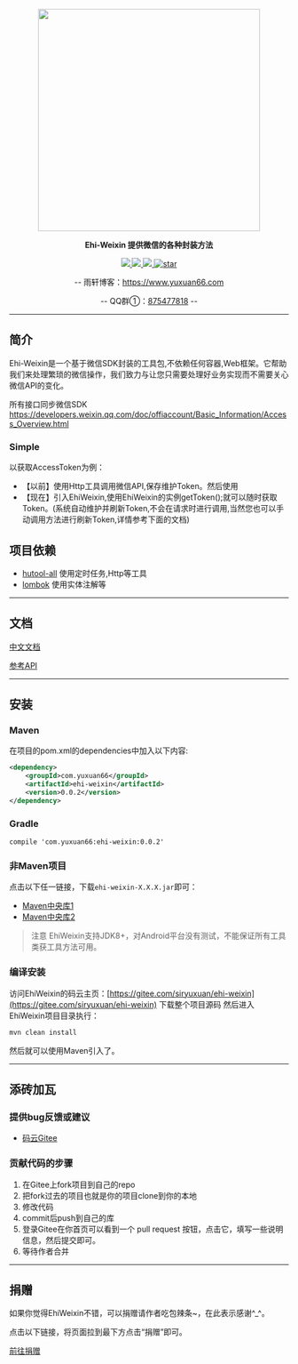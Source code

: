 <p align="center">
	<a href="https://www.yuxuan66.com/"><img src="https://images.gitee.com/uploads/images/2019/0710/133735_aa0b0098_461804.png" width="400"></a>
</p>
<p align="center">
	<strong>Ehi-Weixin 提供微信的各种封装方法</strong>
</p>
<p align="center">
	<a target="_blank" href="https://search.maven.org/search?q=g%3a%22com.yuxuan66%22+AND+a%3a%22ehi-weixin%22">
		<img src="https://img.shields.io/maven-central/v/com.yuxuan66/ehi-weixin.svg?label=Maven%20Central" ></img>
	</a>
	<a target="_blank" href="https://www.apache.org/licenses/LICENSE-2.0.html">
		<img src="https://img.shields.io/:license-apache-blue.svg" ></img>
	</a>
	<a target="_blank" href="https://www.oracle.com/technetwork/java/javase/downloads/index.html">
		<img src="https://img.shields.io/badge/JDK-1.8+-green.svg" ></img>
	</a>
	<a target="_blank" href='https://gitee.com/siryuxuan/ehi-weixin/stargazers'><img src='https://gitee.com/siryuxuan/ehi-weixin/badge/star.svg?theme=dark' alt='star'></img></a>

</p>
<p align="center">
	-- 雨轩博客：<a target="_blank" href="https://www.yuxuan66.com">https://www.yuxuan66.com</a>
</p>
<p align="center">
	-- QQ群①：<a target="_blank" href="https://jq.qq.com/?_wv=1027&k=5aDSNM1">875477818</a> --
</p>

-------------------------------------------------------------------------------

## 简介
Ehi-Weixin是一个基于微信SDK封装的工具包,不依赖任何容器,Web框架。它帮助我们来处理繁琐的微信操作，我们致力与让您只需要处理好业务实现而不需要关心微信API的变化。

所有接口同步微信SDK https://developers.weixin.qq.com/doc/offiaccount/Basic_Information/Access_Overview.html

### Simple

以获取AccessToken为例：

- 【以前】使用Http工具调用微信API,保存维护Token。然后使用
- 【现在】引入EhiWeixin,使用EhiWeixin的实例getToken();就可以随时获取Token。(系统自动维护并刷新Token,不会在请求时进行调用,当然您也可以手动调用方法进行刷新Token,详情参考下面的文档)

## 项目依赖

- [hutool-all](https://gitee.com/loolly/hutool) 使用定时任务,Http等工具
- [lombok](https://projectlombok.org/) 使用实体注解等



-------------------------------------------------------------------------------

## 文档 

[中文文档](http://doc.ehi.weixin.yuxuan66.com)

[参考API](https://docs.yuxuan66.com/ehi/weixin/)

-------------------------------------------------------------------------------

## 安装

### Maven
在项目的pom.xml的dependencies中加入以下内容:

```xml
<dependency>
    <groupId>com.yuxuan66</groupId>
    <artifactId>ehi-weixin</artifactId>
    <version>0.0.2</version>
</dependency>
```

### Gradle
```
compile 'com.yuxuan66:ehi-weixin:0.0.2'
```

### 非Maven项目

点击以下任一链接，下载`ehi-weixin-X.X.X.jar`即可：

- [Maven中央库1](https://repo1.maven.org/maven2/com/yuxuan66/ehi-weixin/0.0.2/)
- [Maven中央库2](http://repo2.maven.org/maven2/com/yuxuan66/ehi-weixin/0.0.2/)

> 注意
> EhiWeixin支持JDK8+，对Android平台没有测试，不能保证所有工具类获工具方法可用。

### 编译安装

访问EhiWeixin的码云主页：[https://gitee.com/siryuxuan/ehi-weixin](https://gitee.com/siryuxuan/ehi-weixin) 下载整个项目源码 然后进入EhiWeixin项目目录执行：

```sh
mvn clean install
```

然后就可以使用Maven引入了。

-------------------------------------------------------------------------------

## 添砖加瓦

### 提供bug反馈或建议

- [码云Gitee](https://gitee.com/siryuxuan/ehi-weixin/issues)


### 贡献代码的步骤

1. 在Gitee上fork项目到自己的repo
2. 把fork过去的项目也就是你的项目clone到你的本地
3. 修改代码
4. commit后push到自己的库
5. 登录Gitee在你首页可以看到一个 pull request 按钮，点击它，填写一些说明信息，然后提交即可。
6. 等待作者合并

-------------------------------------------------------------------------------

## 捐赠

如果你觉得EhiWeixin不错，可以捐赠请作者吃包辣条~，在此表示感谢^_^。

点击以下链接，将页面拉到最下方点击“捐赠”即可。

[前往捐赠](https://gitee.com/siryuxuan/ehi-weixin)